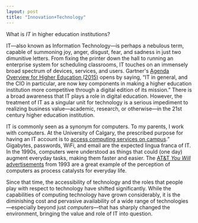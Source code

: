 ```yaml
---
layout: post
title: "Innovation+Technology"
---
```


What is *IT* in higher education institutions?

IT—also known as Information Technology—is perhaps a nebulous term, capable of summoning joy, anger, disgust, fear, and sadness in just two dimunitive letters. From fixing the printer down the hall to running an enterprise system for scheduling classrooms, IT touches on an immensely broad spectrum of devices, services, and users. Gartner's [Agenda Overview for Higher Education (2015)](http://www.gartner.com/document/2957119) opens by saying, “IT in general, and the CIO in particular, are now key components in making a higher education institution more competitive through a digital edition of its mission.” There is a broad awareness that IT plays a role in digital education. However, the treatment of IT as a singular unit for technology is a serious impediment to realizing business value—academic, research, or otherwise—in the 21st century higher education institution.

IT is commonly seen as a synonym for computers. To my parents, I work with computers. At the University of Calgary, the prescribed purpose for having an IT account is to [access computing services on campus](http://www.ucalgary.ca/it/services/it-account).” Gigabytes, passwords, WiFi, and email are the expected lingua franca of IT. In the 1990s, computers were understood as things that could (one day) augment everyday tasks, making them faster and easier. The [AT&T *You Will* advertisements](http://www.businessinsider.com/att-predicted-the-future-in-these-1993-ads-2013-5?op=1) from 1993 are a great example of the perception of computers as process catalysts for everyday life.

Since that time, the accessibility of technology and the roles that people play with respect to technology have shifted significantly. While the capabilities of computing technology have grown considerably, it is the diminishing cost and pervasive availability of a wide range of technologies—especially beyond just *computers*—that has sharply changed the environment, bringing the value and role of IT into question.


